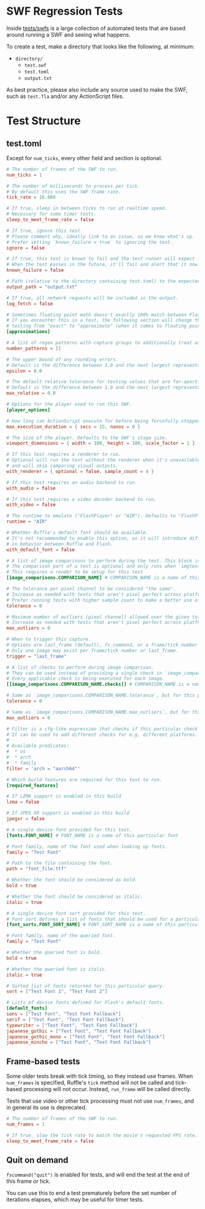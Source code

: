 # SWF Regression Tests

Inside [tests/swfs](tests/swfs) is a large collection of automated tests that
are based around running a SWF and seeing what happens.

To create a test, make a directory that looks like the following, at minimum:

- `directory/`
  - `test.swf`
  - `test.toml`
  - `output.txt`

As best practice, please also include any source used to make the SWF, such as `test.fla` and/or any ActionScript files.


# Test Structure

## test.toml

Except for `num_ticks`, every other field and section is optional.

```toml
# The number of frames of the SWF to run.
num_ticks = 1

# The number of milliseconds to process per tick.
# By default this uses the SWF frame rate.
tick_rate = 16.666

# If true, sleep in between ticks to run at realtime speed.
# Necessary for some timer tests.
sleep_to_meet_frame_rate = false

# If true, ignore this test.
# Please comment why, ideally link to an issue, so we know what's up.
# Prefer setting `known_failure = true` to ignoring the test.
ignore = false

# If true, this test is known to fail and the test runner will expect it to fail.
# When the test passes in the future, it'll fail and alert that it now passes.
known_failure = false

# Path (relative to the directory containing test.toml) to the expected output
output_path = "output.txt"

# If true, all network requests will be included in the output.
log_fetch = false

# Sometimes floating point math doesn't exactly 100% match between Flash and Rust.
# If you encounter this in a test, the following section will change the output
# testing from "exact" to "approximate" (when it comes to floating point numbers, at least.)
[approximations]

# A list of regex patterns with capture groups to additionally treat as approximate numbers.
number_patterns = []

# The upper bound of any rounding errors.
# Default is the difference between 1.0 and the next largest representable number.
epsilon = 0.0

# The default relative tolerance for testing values that are far-apart.
# Default is the difference between 1.0 and the next largest representable number
max_relative = 0.0

# Options for the player used to run this SWF.
[player_options]

# How long can ActionScript execute for before being forcefully stopped.
max_execution_duration = { secs = 15, nanos = 0 }

# The size of the player. Defaults to the SWF's stage size.
viewport_dimensions = { width = 100, height = 100, scale_factor = 1 }

# If this test requires a renderer to run.
# Optional will run the test without the renderer when it's unavailable
# and will skip comparing visual outputs.
with_renderer = { optional = false, sample_count = 4 }

# If this test requires an audio backend to run.
with_audio = false

# If this test requires a video decoder backend to run.
with_video = false

# The runtime to emulate ("FlashPlayer" or "AIR"). Defaults to "FlashPlayer".
runtime = "AIR"

# Whether Ruffle's default font should be available.
# It's not recommended to enable this option, as it will introduce differences
# in behavior between Ruffle and Flash.
with_default_font = false

# A list of image comparisons to perform during the test. This block is repeatable infinitely, as long as each name is unique.
# The comparison part of a test is optional and only runs when `imgtests` feature is enabled
# This requires a render to be setup for this test
[image_comparisons.COMPARISON_NAME] # COMPARISON_NAME is a name of this particular image

# The tolerance per pixel channel to be considered "the same".
# Increase as needed with tests that aren't pixel perfect across platforms.
# Prefer running tests with higher sample count to make a better use of this option.
tolerance = 0

# Maximum number of outliers (pixel channel) allowed over the given tolerance levels.
# Increase as needed with tests that aren't pixel perfect across platforms.
max_outliers = 0

# When to trigger this capture.
# Options are last_frame (default), fs_command, or a frame/tick number (1-based).
# Only one image may exist per frame/tick number or last_frame.
trigger = "last_frame"

# A list of checks to perform during image comparison.
# They can be used instead of providing a single check in `image_comparisons.COMPARISON_NAME`.
# Every applicable check is being executed for each image.
[[image_comparisons.COMPARISON_NAME.checks]] # COMPARISON_NAME is a name of this particular image

# Same as `image_comparisons.COMPARISON_NAME.tolerance`, but for this particular check.
tolerance = 0

# Same as `image_comparisons.COMPARISON_NAME.max_outliers`, but for this particular check.
max_outliers = 0

# Filter is a cfg-like expression that checks if this particular check should be performed.
# It can be used to add different checks for e.g. different platforms.
#
# Available predicates:
#  * os
#  * arch
#  * family
filter = 'arch = "aarch64"'

# Which build features are required for this test to run.
[required_features]

# If LZMA support is enabled in this build
lzma = false

# If JPEG XR support is enabled in this build
jpegxr = false

# A single device font provided for this test.
[fonts.FONT_NAME] # FONT_NAME is a name of this particular font

# Font family, name of the font used when looking up fonts.
family = "Test Font"

# Path to the file containing the font.
path = "font_file.ttf"

# Whether the font should be considered as bold.
bold = true

# Whether the font should be considered as italic.
italic = true

# A single device font sort provided for this test.
# Font sort defines a list of fonts that should be used for a particular query.
[font_sorts.FONT_SORT_NAME] # FONT_SORT_NAME is a name of this particular font sort

# Font family, name of the queried font.
family = "Test Font"

# Whether the queried font is bold.
bold = true

# Whether the queried font is italic.
italic = true

# Sorted list of fonts returned for this particular query.
sort = ["Test Font 1", "Test Font 2"]

# Lists of device fonts defined for Flash's default fonts.
[default_fonts]
sans = ["Test Font", "Test Font Fallback"]
serif = ["Test Font", "Test Font Fallback"]
typewriter = ["Test Font", "Test Font Fallback"]
japanese_gothic = ["Test Font", "Test Font Fallback"]
japanese_gothic_mono = ["Test Font", "Test Font Fallback"]
japanese_mincho = ["Test Font", "Test Font Fallback"]
```

## Frame-based tests

Some older tests break with tick timing, so they instead use frames.
When `num_frames` is specified, Ruffle's `tick` method will not be called and tick-based processing will not occur.
Instead, `run_frame` will be called directly.

Tests that use video or other tick processing must not use `num_frames`, and in general its use is deprecated.

```toml
# The number of frames of the SWF to run.
num_frames = 1

# If true, slow the tick rate to match the movie's requested FPS rate.
sleep_to_meet_frame_rate = false
```

## Quit on demand

`fscommand("quit")` is enabled for tests, and will end the test at the end of this frame or tick.

You can use this to end a test prematurely before the set number of iterations elapses, which may be useful for timer tests.
